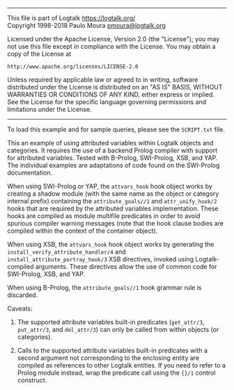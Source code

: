 ________________________________________________________________________

This file is part of Logtalk <https://logtalk.org/>  
Copyright 1998-2018 Paulo Moura <pmoura@logtalk.org>

Licensed under the Apache License, Version 2.0 (the "License");
you may not use this file except in compliance with the License.
You may obtain a copy of the License at

    http://www.apache.org/licenses/LICENSE-2.0

Unless required by applicable law or agreed to in writing, software
distributed under the License is distributed on an "AS IS" BASIS,
WITHOUT WARRANTIES OR CONDITIONS OF ANY KIND, either express or implied.
See the License for the specific language governing permissions and
limitations under the License.
________________________________________________________________________


To load this example and for sample queries, please see the `SCRIPT.txt`
file.

This an example of using attributed variables within Logtalk objects and
categories. It requires the use of a backend Prolog compiler with support
for attributed variables. Tested with B-Prolog, SWI-Prolog, XSB, and YAP.
The individual examples are adaptations of code found on the SWI-Prolog
documentation.

When using SWI-Prolog or YAP, the `attvars_hook` hook object works by
creating a shadow module (with the same name as the object or category
internal prefix) containing the `attribute_goals//1` and `attr_unify_hook/2`
hooks that are required by the attributed variables implementation. These
hooks are compiled as module multifile predicates in order to avoid spurious
compiler warning messages (note that the hook clause bodies are compiled
within the context of the container object).

When using XSB, the `attvars_hook` hook object works by generating the
`install_verify_attribute_handler/4` and `install_attribute_portray_hook/3`
XSB directives, invoked using Logtalk-compiled arguments. These directives
allow the use of common code for SWI-Prolog, XSB, and YAP.

When using B-Prolog, the `attribute_goals//1` hook grammar rule is discarded.

Caveats:

1. The supported attribute variables built-in predicates (`get_attr/3`,
`put_attr/3`, and `del_attr/3`) can only be called from within objects (or
categories).

2. Calls to the supported attribute variables built-in predicates with a
second argument not corresponding to the enclosing entity are compiled as
references to other Logtalk entities. If you need to refer to a Prolog
module instead, wrap the predicate call using the `{}/1` control construct.
